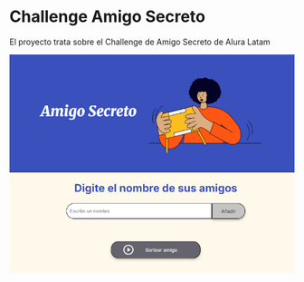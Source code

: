 # Challenge Amigo Secreto

El proyecto trata sobre el  Challenge de Amigo Secreto de Alura Latam

![alt text](./assets/image.png)